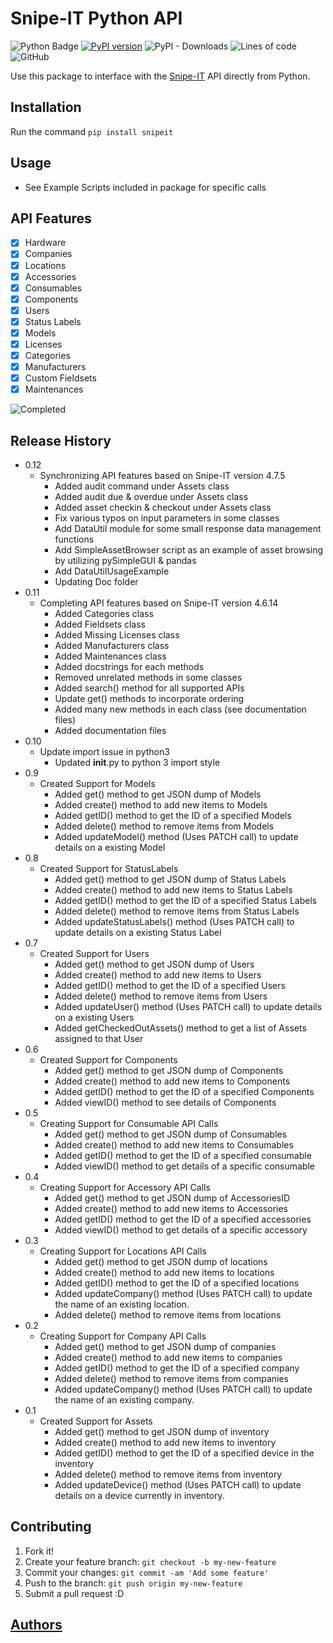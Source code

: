 # Snipe-IT Python API

![Python Badge](https://img.shields.io/badge/Python-3776AB?logo=python&logoColor=fff&style=flat)
[![PyPI version](https://badge.fury.io/py/snipeit.svg)](https://badge.fury.io/py/snipeit)
![PyPI - Downloads](https://img.shields.io/pypi/dm/snipeit?style=flat)
![Lines of code](https://img.shields.io/tokei/lines/github/SchoolOfTheOsage/snipeit?style=flat)
![GitHub](https://img.shields.io/github/license/SchoolOfTheOsage/snipeit?style=flat)

Use this package to interface with the [Snipe-IT](<https://snipeitapp.com/>) API directly from Python.

## Installation

Run the command `pip install snipeit`

## Usage

-   See Example Scripts included in package for specific calls

## API Features

-   [x] Hardware
-   [x] Companies
-   [x] Locations
-   [x] Accessories
-   [x] Consumables
-   [x] Components
-   [x] Users
-   [x] Status Labels
-   [x] Models
-   [x] Licenses
-   [x] Categories
-   [x] Manufacturers
-   [x] Custom Fieldsets
-   [x] Maintenances

![Completed](http://progressed.io/bar/100?title=completed)

## Release History

-   0.12
    -   Synchronizing API features based on Snipe-IT version 4.7.5
        -   Added audit command under Assets class
        -   Added audit due & overdue under Assets class
        -   Added asset checkin & checkout under Assets class
        -   Fix various typos on input parameters in some classes
        -   Add DataUtil module for some small response data management
            functions
        -   Add SimpleAssetBrowser script as an example of asset
            browsing by utilizing pySimpleGUI & pandas
        -   Add DataUtilUsageExample
        -   Updating Doc folder
-   0.11
    -   Completing API features based on Snipe-IT version 4.6.14
        -   Added Categories class
        -   Added Fieldsets class
        -   Added Missing Licenses class
        -   Added Manufacturers class
        -   Added Maintenances class
        -   Added docstrings for each methods
        -   Removed unrelated methods in some classes
        -   Added search() method for all supported APIs
        -   Update get() methods to incorporate ordering
        -   Added many new methods in each class (see documentation
            files)
        -   Added documentation files
-   0.10
    -   Update import issue in python3
        -   Updated **init**.py to python 3 import style
-   0.9
    -   Created Support for Models
        -   Added get() method to get JSON dump of Models
        -   Added create() method to add new items to Models
        -   Added getID() method to get the ID of a specified Models
        -   Added delete() method to remove items from Models
        -   Added updateModel() method (Uses PATCH call) to update
            details on a existing Model
-   0.8
    -   Created Support for StatusLabels
        -   Added get() method to get JSON dump of Status Labels
        -   Added create() method to add new items to Status Labels
        -   Added getID() method to get the ID of a specified Status
            Labels
        -   Added delete() method to remove items from Status Labels
        -   Added updateStatusLabels() method (Uses PATCH call) to
            update details on a existing Status Label
-   0.7
    -   Created Support for Users
        -   Added get() method to get JSON dump of Users
        -   Added create() method to add new items to Users
        -   Added getID() method to get the ID of a specified Users
        -   Added delete() method to remove items from Users
        -   Added updateUser() method (Uses PATCH call) to update
            details on a existing Users
        -   Added getCheckedOutAssets() method to get a list of Assets
            assigned to that User
-   0.6
    -   Created Support for Components
        -   Added get() method to get JSON dump of Components
        -   Added create() method to add new items to Components
        -   Added getID() method to get the ID of a specified Components
        -   Added viewID() method to see details of Components
-   0.5
    -   Creating Support for Consumable API Calls
        -   Added get() method to get JSON dump of Consumables
        -   Added create() method to add new items to Consumables
        -   Added getID() method to get the ID of a specified consumable
        -   Added viewID() method to get details of a specific
            consumable
-   0.4
    -   Creating Support for Accessory API Calls
        -   Added get() method to get JSON dump of AccessoriesID
        -   Added create() method to add new items to Accessories
        -   Added getID() method to get the ID of a specified
            accessories
        -   Added viewID() method to get details of a specific accessory
-   0.3
    -   Creating Support for Locations API Calls
        -   Added get() method to get JSON dump of locations
        -   Added create() method to add new items to locations
        -   Added getID() method to get the ID of a specified locations
        -   Added updateCompany() method (Uses PATCH call) to update the
            name of an existing location.
        -   Added delete() method to remove items from locations
-   0.2
    -   Creating Support for Company API Calls
        -   Added get() method to get JSON dump of companies
        -   Added create() method to add new items to companies
        -   Added getID() method to get the ID of a specified company
        -   Added delete() method to remove items from companies
        -   Added updateCompany() method (Uses PATCH call) to update the
            name of an existing company.
-   0.1
    -   Created Support for Assets
        -   Added get() method to get JSON dump of inventory
        -   Added create() method to add new items to inventory
        -   Added getID() method to get the ID of a specified device in
            the inventory
        -   Added delete() method to remove items from inventory
        -   Added updateDevice() method (Uses PATCH call) to update
            details on a device currently in inventory.

## Contributing

1.  Fork it!
2.  Create your feature branch: `git checkout -b my-new-feature`
3.  Commit your changes: `git commit -am 'Add some feature'`
4.  Push to the branch: `git push origin my-new-feature`
5.  Submit a pull request :D

## [Authors](AUTHORS.md)
